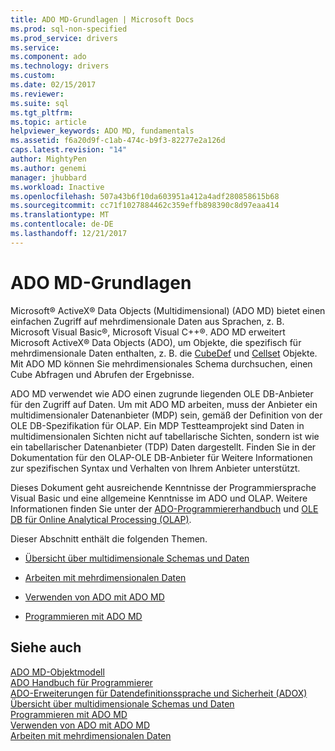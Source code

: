 ```yaml
---
title: ADO MD-Grundlagen | Microsoft Docs
ms.prod: sql-non-specified
ms.prod_service: drivers
ms.service: 
ms.component: ado
ms.technology: drivers
ms.custom: 
ms.date: 02/15/2017
ms.reviewer: 
ms.suite: sql
ms.tgt_pltfrm: 
ms.topic: article
helpviewer_keywords: ADO MD, fundamentals
ms.assetid: f6a20d9f-c1ab-474c-b9f3-82277e2a126d
caps.latest.revision: "14"
author: MightyPen
ms.author: genemi
manager: jhubbard
ms.workload: Inactive
ms.openlocfilehash: 507a43b6f10da603951a412a4adf280858615b68
ms.sourcegitcommit: cc71f1027884462c359effb898390c8d97eaa414
ms.translationtype: MT
ms.contentlocale: de-DE
ms.lasthandoff: 12/21/2017
---
```

# <a name="ado-md-fundamentals"></a>ADO MD-Grundlagen
Microsoft® ActiveX® Data Objects (Multidimensional) (ADO MD) bietet einen einfachen Zugriff auf mehrdimensionale Daten aus Sprachen, z. B. Microsoft Visual Basic®, Microsoft Visual C++®. ADO MD erweitert Microsoft ActiveX® Data Objects (ADO), um Objekte, die spezifisch für mehrdimensionale Daten enthalten, z. B. die [CubeDef](../../../ado/reference/ado-md-api/cubedef-object-ado-md.md) und [Cellset](../../../ado/reference/ado-md-api/cellset-object-ado-md.md) Objekte. Mit ADO MD können Sie mehrdimensionales Schema durchsuchen, einen Cube Abfragen und Abrufen der Ergebnisse.  
  
 ADO MD verwendet wie ADO einen zugrunde liegenden OLE DB-Anbieter für den Zugriff auf Daten. Um mit ADO MD arbeiten, muss der Anbieter ein multidimensionaler Datenanbieter (MDP) sein, gemäß der Definition von der OLE DB-Spezifikation für OLAP. Ein MDP Testteamprojekt sind Daten in multidimensionalen Sichten nicht auf tabellarische Sichten, sondern ist wie ein tabellarischer Datenanbieter (TDP) Daten dargestellt. Finden Sie in der Dokumentation für den OLAP-OLE DB-Anbieter für Weitere Informationen zur spezifischen Syntax und Verhalten von Ihrem Anbieter unterstützt.  
  
 Dieses Dokument geht ausreichende Kenntnisse der Programmiersprache Visual Basic und eine allgemeine Kenntnisse im ADO und OLAP. Weitere Informationen finden Sie unter der [ADO-Programmiererhandbuch](../../../ado/guide/ado-programmer-s-guide.md) und [OLE DB für Online Analytical Processing (OLAP)](https://msdn.microsoft.com/library/windows/desktop/ms717005.aspx).  
  
 Dieser Abschnitt enthält die folgenden Themen.  
  
-   [Übersicht über multidimensionale Schemas und Daten](../../../ado/guide/multidimensional/overview-of-multidimensional-schemas-and-data.md)  
  
-   [Arbeiten mit mehrdimensionalen Daten](../../../ado/guide/multidimensional/working-with-multidimensional-data.md)  
  
-   [Verwenden von ADO mit ADO MD](../../../ado/guide/multidimensional/using-ado-with-ado-md.md)  
  
-   [Programmieren mit ADO MD](../../../ado/guide/multidimensional/programming-with-ado-md.md)  
  
## <a name="see-also"></a>Siehe auch  
 [ADO MD-Objektmodell](../../../ado/reference/ado-md-api/ado-md-object-model.md)   
 [ADO Handbuch für Programmierer](../../../ado/guide/ado-programmer-s-guide.md)   
 [ADO-Erweiterungen für Datendefinitionssprache und Sicherheit (ADOX)](../../../ado/guide/extensions/ado-extensions-for-data-definition-language-and-security-adox.md)   
 [Übersicht über multidimensionale Schemas und Daten](../../../ado/guide/multidimensional/overview-of-multidimensional-schemas-and-data.md)   
 [Programmieren mit ADO MD](../../../ado/guide/multidimensional/programming-with-ado-md.md)   
 [Verwenden von ADO mit ADO MD](../../../ado/guide/multidimensional/using-ado-with-ado-md.md)   
 [Arbeiten mit mehrdimensionalen Daten](../../../ado/guide/multidimensional/working-with-multidimensional-data.md)
